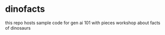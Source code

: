 # dinofacts
this repo hosts sample code for gen ai 101 with pieces workshop about facts of dinosaurs
